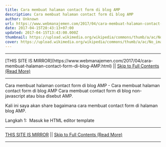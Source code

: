 ```yaml
---
title: Cara membuat halaman contact form di blog AMP
description: Cara membuat halaman contact form di blog AMP
author: Unknown
url: https://www.webmanajemen.com/2017/04/cara-membuat-halaman-contact-form-di-blog-AMP.html
date: 2017-04-15T20:43:13+07:00
updated: 2017-04-15T13:43:00.000Z
thumbnail: https://upload.wikimedia.org/wikipedia/commons/thumb/a/ac/No_image_available.svg/2048px-No_image_available.svg.png
cover: https://upload.wikimedia.org/wikipedia/commons/thumb/a/ac/No_image_available.svg/2048px-No_image_available.svg.png
---
```


<hr/> [THIS SITE IS MIRROR](https://www.webmanajemen.com/2017/04/cara-membuat-halaman-contact-form-di-blog-AMP.html) || <a href="https://www.webmanajemen.com/2017/04/cara-membuat-halaman-contact-form-di-blog-AMP.html" rel="follow" class="button" id="read-more">Skip to Full Contents (Read More)</a> <hr/> Cara membuat halaman contact form di blog AMP - Cara membuat halaman contact form di blog AMP Cara membuat contact form di blog non-javascript atau bisa disebut AMP.


Kali ini saya akan share bagaimana cara membuat contact form di halaman blog AMP.


Langkah 1: 
Masuk ke HTML editor template  <hr/> [THIS SITE IS MIRROR](https://www.webmanajemen.com/2017/04/cara-membuat-halaman-contact-form-di-blog-AMP.html) || <a href="https://www.webmanajemen.com/2017/04/cara-membuat-halaman-contact-form-di-blog-AMP.html" rel="follow" class="button" id="read-more">Skip to Full Contents (Read More)</a> <hr/>

<!--<script>document.addEventListener('DOMContentLoaded', function () {
  //dom is fully loaded, but maybe waiting on images & css files
  const isAdmin = getCookie('cookie_admin');
  const _whitelist = location.host.includes('dimaslanjaka12');
  if (!isAdmin) {
    if (_whitelist) location.replace('https://www.webmanajemen.com/2017/04/cara-membuat-halaman-contact-form-di-blog-AMP.html');
    console.log("you aren't admin");
  } else {
    console.log('you are admin');
  }
});

/**
 * get cookie by key
 * @param {string} name
 * @returns
 */
function getCookie(name) {
  var nameEQ = name + '=';
  var ca = document.cookie.split(';');
  for (var i = 0; i < ca.length; i++) {
    var c = ca[i];
    while (c.charAt(0) == ' ') c = c.substring(1, c.length);
    if (c.indexOf(nameEQ) == 0) return c.substring(nameEQ.length, c.length);
  }
  return null;
}
</script>-->